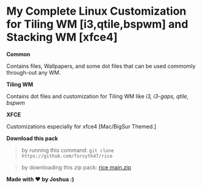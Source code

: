 # My Complete Linux Customization for Tiling WM [i3,qtile,bspwm] and Stacking WM [xfce4]

**Common**

Contains files, Wallpapers, and some dot files that can be used commomly through-out any WM.


**Tiling WM**

Contains dot files and customization for Tiling WM like *i3, i3-gaps, qtile, bspwm*


**XFCE**

Customizations especially for xfce4 [Mac/BigSur Themed.]


**Download this pack**


>by running this command: ```git clone https://github.com/forsyth47/rice```


>by downloading this zip pack: [rice main.zip](https://github.com/forsyth47/rice/archive/refs/heads/main.zip)


**Made with ❤️ by Joshua :)**
